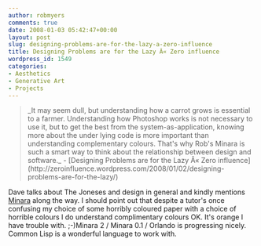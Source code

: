 ```yaml
---
author: robmyers
comments: true
date: 2008-01-03 05:42:47+00:00
layout: post
slug: designing-problems-are-for-the-lazy-a-zero-influence
title: Designing Problems are for the Lazy Â« Zero influence
wordpress_id: 1549
categories:
- Aesthetics
- Generative Art
- Projects
---
```


<blockquote>_It may seem dull, but understanding how a carrot grows is essential to a farmer. Understanding how Photoshop works is not necessary to use it, but to get the best from the system-as-application, knowing more about the under lying code is more important than understanding complementary colours. That's why Rob's Minara is such a smart way to think about the relationship between design and software._  
- [Designing Problems are for the Lazy Â« Zero influence](http://zeroinfluence.wordpress.com/2008/01/02/designing-problems-are-for-the-lazy/)</blockquote>

Dave talks about The Joneses and design in general and kindly mentions [Minara](http://minara.sourceforge.net/) along the way. I should point out that despite a tutor's once confusing my choice of some horribly coloured paper with a choice of horrible colours I do understand complimentary colours OK. It's orange I have trouble with. ;-)Minara 2 / Minara 0.1 / Orlando is progressing nicely. Common Lisp is a wonderful language to work with.


